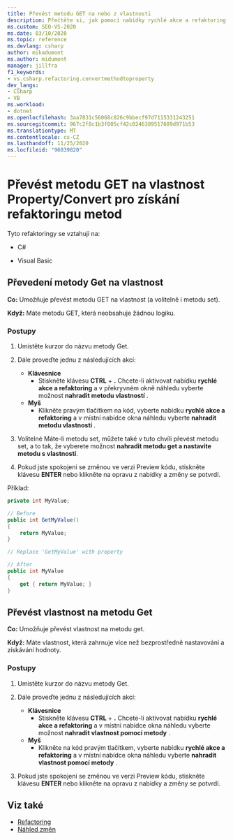 ```yaml
---
title: Převést metodu GET na nebo z vlastnosti
description: Přečtěte si, jak pomocí nabídky rychlé akce a refaktoring převést metodu get (a volitelně také metodu set) na vlastnost.
ms.custom: SEO-VS-2020
ms.date: 03/10/2020
ms.topic: reference
ms.devlang: csharp
author: mikadumont
ms.author: midumont
manager: jillfra
f1_keywords:
- vs.csharp.refactoring.convertmethodtoproperty
dev_langs:
- CSharp
- VB
ms.workload:
- dotnet
ms.openlocfilehash: 3aa7831c56068c826c9bbecf97d7115331243251
ms.sourcegitcommit: 967c2f8c1b3f805cf42c0246389517689d971b53
ms.translationtype: MT
ms.contentlocale: cs-CZ
ms.lasthandoff: 11/25/2020
ms.locfileid: "96039820"
---
```

# <a name="convert-get-method-to-property--convert-property-to-get-method-refactorings"></a>Převést metodu GET na vlastnost Property/Convert pro získání refaktoringu metod

Tyto refaktoringy se vztahují na:

- C#

- Visual Basic

## <a name="convert-get-method-to-property"></a>Převedení metody Get na vlastnost

**Co:** Umožňuje převést metodu GET na vlastnost (a volitelně i metodu set).

**Když:** Máte metodu GET, která neobsahuje žádnou logiku.

### <a name="how-to"></a>Postupy

1. Umístěte kurzor do názvu metody Get.

1. Dále proveďte jednu z následujících akcí:

   - **Klávesnice**
      - Stiskněte klávesu **CTRL** + **.** Chcete-li aktivovat nabídku **rychlé akce a refaktoring** a v překryvném okně náhledu vyberte možnost **nahradit metodu vlastností** .
   - **Myš**
      - Klikněte pravým tlačítkem na kód, vyberte nabídku **rychlé akce a refaktoring** a v místní nabídce okna náhledu vyberte **nahradit metodu vlastností** .

1. Volitelné Máte-li metodu set, můžete také v tuto chvíli převést metodu set, a to tak, že vyberete možnost **nahradit metodu get a nastavíte metodu s vlastností**.

1. Pokud jste spokojeni se změnou ve verzi Preview kódu, stiskněte klávesu **ENTER** nebo klikněte na opravu z nabídky a změny se potvrdí.

Příklad:

```csharp
private int MyValue;

// Before
public int GetMyValue()
{
    return MyValue;
}

// Replace 'GetMyValue' with property

// After
public int MyValue
{
    get { return MyValue; }
}
```

## <a name="convert-property-to-get-method"></a>Převést vlastnost na metodu Get

**Co:** Umožňuje převést vlastnost na metodu get.

**Když:** Máte vlastnost, která zahrnuje více než bezprostředně nastavování a získávání hodnoty.

### <a name="how-to"></a>Postupy

1. Umístěte kurzor do názvu metody Get.

1. Dále proveďte jednu z následujících akcí:

   - **Klávesnice**
      - Stiskněte klávesu **CTRL** + **.** Chcete-li aktivovat nabídku **rychlé akce a refaktoring** a v místní nabídce okna náhledu vyberte možnost **nahradit vlastnost pomocí metody** .
   - **Myš**
      - Klikněte na kód pravým tlačítkem, vyberte nabídku **rychlé akce a refaktoring** a v místní nabídce okna náhledu vyberte **nahradit vlastnost pomocí metody** .

1. Pokud jste spokojeni se změnou ve verzi Preview kódu, stiskněte klávesu **ENTER** nebo klikněte na opravu z nabídky a změny se potvrdí.

## <a name="see-also"></a>Viz také

- [Refactoring](../refactoring-in-visual-studio.md)
- [Náhled změn](../../ide/preview-changes.md)
